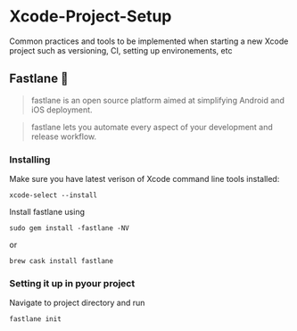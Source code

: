 # Xcode-Project-Setup
Common practices and tools to be implemented when starting a new Xcode project such as versioning, CI, setting up environements, etc 

## Fastlane 🚀
> fastlane is an open source platform aimed at simplifying Android and iOS deployment.

> fastlane lets you automate every aspect of your development and release workflow.

### Installing
Make sure you have latest verison of Xcode command line tools installed:

`
  xcode-select --install
`

Install fastlane using 

`sudo gem install -fastlane -NV` 

or

`brew cask install fastlane`

### Setting it up in pyour project
Navigate to project directory and run

`fastlane init`

